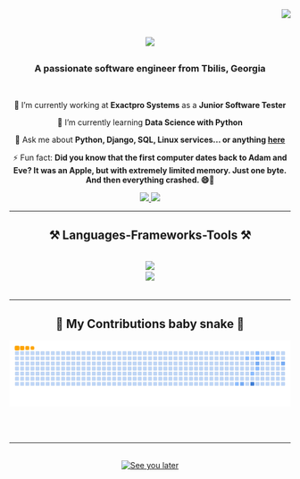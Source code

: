<img align="right" src="https://visitor-badge.laobi.icu/badge?page_id=Gulo667.Gulo667" />

<h1 align="center">
    <img src="https://readme-typing-svg.herokuapp.com/?font=Righteous&size=35&center=true&vCenter=true&width=500&height=70&duration=4000&lines=Hi+There!+👋;+I'm+Guliko+Abramishvili!;" />
</h1>

<h3 align="center">A passionate software engineer from Tbilis, Georgia</h3>

<br/>

<div align="center">
 
 🔭 I’m currently working at **Exactpro Systems** as a **Junior Software Tester**
 
 🌱 I’m currently learning **Data Science with Python**

💬 Ask me about **Python, Django, SQL, Linux services... or anything [here](https://github.com/Gulo667/Gulo667/issues)**

⚡ Fun fact: **Did you know that the first computer dates back to Adam and Eve? It was an Apple, but with extremely limited memory. 
                Just one byte. And then everything crashed. 😄🍎**

 </div>

 <div align="center"> 
  <a href="mailto:gulonamikaze@gmail.com">
    <img src="https://img.shields.io/badge/Gmail-333333?style=for-the-badge&logo=gmail&logoColor=red" />
  </a>
  <a href="www.linkedin.com/in/gulo-abramishvili-4532a51ab" target="_blank">
    <img src="https://img.shields.io/badge/LinkedIn-0077B5?style=for-the-badge&logo=linkedin&logoColor=white" target="_blank" />
  </a>
</div>

 <hr/>
 
<h2 align="center">⚒️ Languages-Frameworks-Tools ⚒️</h2>
<br/>
<div align="center">
    <img src="https://skillicons.dev/icons?i=python,django,sql" />
    <br>
    <img src="https://skillicons.dev/icons?i=bootstrap,vscode,postgresql,github,git,linux,bash,mysql,html,css,javascript,mongodb" /><br>
</div>
<br><hr>


<div align="center">
  <h2>🐍 My Contributions baby snake 🐍</h2>

![snake gif](https://github.com/Gulo667/Gulo667/blob/output/github-contribution-grid-snake.gif)

<br><br><hr>
</div>


<div align="center">
    <br>
    <a href='https://ko-fi.com/V7V4RAK9C' target='_blank'><img height='400' style='border:0px;height:400px;' src='https://ih1.redbubble.net/image.1352924111.9340/st,small,507x507-pad,600x600,f8f8f8.webp' border='0' alt='See you later' /></a>
</div>

<br/>



